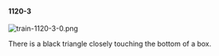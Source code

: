 #### 1120-3
![train-1120-3-0.png](https://github.com/lil-lab/nlvr/raw/master/nlvr/train/images/58/train-1120-3-0.png "train-1120-3-0.png")

There is a black triangle closely touching the bottom of a box.